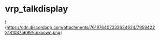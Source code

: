 # vrp_talkdisplay

!(https://cdn.discordapp.com/attachments/761876407332634624/795942231810375699/unknown.png)

